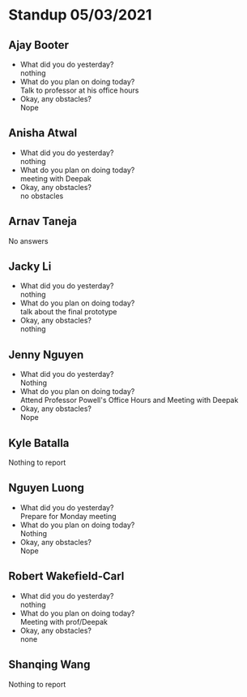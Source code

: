# Standup 05/03/2021

## **Ajay Booter**
- What did you do yesterday?  
nothing
- What do you plan on doing today?  
Talk to professor at his office hours  
- Okay, any obstacles?  
Nope
## **Anisha Atwal**
- What did you do yesterday?  
nothing  
- What do you plan on doing today?  
meeting with Deepak  
- Okay, any obstacles?  
no obstacles
## **Arnav Taneja**
No answers
## **Jacky Li**
- What did you do yesterday?  
nothing  
- What do you plan on doing today?  
talk about the final prototype  
- Okay, any obstacles?  
nothing
## **Jenny Nguyen**
- What did you do yesterday?  
Nothing  
- What do you plan on doing today?  
Attend Professor Powell's Office Hours and Meeting with Deepak
- Okay, any obstacles?  
Nope
## **Kyle Batalla**
Nothing to report
## **Nguyen Luong**
- What did you do yesterday?  
Prepare for Monday meeting
- What do you plan on doing today?  
Nothing
- Okay, any obstacles?  
Nope
## **Robert Wakefield-Carl**
- What did you do yesterday?  
nothing
- What do you plan on doing today?  
Meeting with prof/Deepak  
- Okay, any obstacles?  
none
## **Shanqing Wang**
Nothing to report
